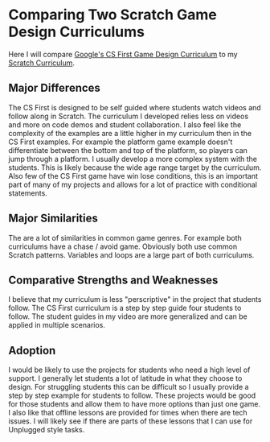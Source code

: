 # Comparing Two Scratch Game Design Curriculums 
Here I will compare [Google's CS First Game Design Curriculum](https://csfirst.withgoogle.com/c/cs-first/en/game-design/overview.html) to my [Scratch Curriculum](https://drive.google.com/drive/folders/1mO6a3sEco2nAisU1W6eKYyhDELPXv3hK?usp=sharing).
 
## Major Differences
The CS First is designed to be self guided where students watch videos and follow along in Scratch. The curriculum I developed relies less on videos and more on code demos and student collaboration. 
I also feel like the complexity of the examples are a little higher in my curriculum then in the CS First examples. For example the platform game example doesn't differentiate between the bottom and top of the platform, so players can jump through a platform. I usually develop a more complex system with the students. This is likely because the wide age range target by the curriculum.
Also few of the CS First game have win lose conditions, this is an important part of many of my projects and allows for a lot of practice with conditional statements.

## Major Similarities 
The are a lot of similarities in common game genres. For example both curriculums have a chase / avoid game. Obviously both use common Scratch patterns. Variables and loops  are a large part of both curriculums. 

## Comparative Strengths and Weaknesses
I believe that my curriculum is less "perscriptive" in the project that students follow. The CS First curriculum is a step by step guide four students to follow. The student guides in my video are more generalized and can be applied in multiple scenarios.

## Adoption
I would be likely to use the projects for students who need a high level of support. I generally let students a lot of latitude in what they choose to design. For struggling students this can be difficult so I usually provide a step by step example for students to follow. These projects would be good for those students and allow them to have more options than just one game.
I also like that offline lessons are provided for times when there are tech issues. I will likely see if there are parts of these lessons that I can use for Unplugged style tasks.
